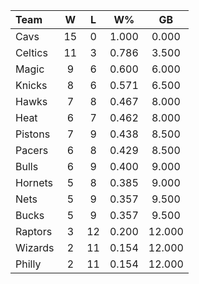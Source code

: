 | Team                             |  W  |  L  |  W%   |   GB   |
|:---------------------------------|:---:|:---:|:-----:|:------:|
| [](/r/clevelandcavs) Cavs        | 15  |  0  | 1.000 | 0.000  |
| [](/r/bostonceltics) Celtics     | 11  |  3  | 0.786 | 3.500  |
| [](/r/orlandomagic) Magic        |  9  |  6  | 0.600 | 6.000  |
| [](/r/nyknicks) Knicks           |  8  |  6  | 0.571 | 6.500  |
| [](/r/atlantahawks) Hawks        |  7  |  8  | 0.467 | 8.000  |
| [](/r/heat) Heat                 |  6  |  7  | 0.462 | 8.000  |
| [](/r/detroitpistons) Pistons    |  7  |  9  | 0.438 | 8.500  |
| [](/r/pacers) Pacers             |  6  |  8  | 0.429 | 8.500  |
| [](/r/chicagobulls) Bulls        |  6  |  9  | 0.400 | 9.000  |
| [](/r/charlottehornets) Hornets  |  5  |  8  | 0.385 | 9.000  |
| [](/r/gonets) Nets               |  5  |  9  | 0.357 | 9.500  |
| [](/r/mkebucks) Bucks            |  5  |  9  | 0.357 | 9.500  |
| [](/r/torontoraptors) Raptors    |  3  | 12  | 0.200 | 12.000 |
| [](/r/washingtonwizards) Wizards |  2  | 11  | 0.154 | 12.000 |
| [](/r/sixers) Philly             |  2  | 11  | 0.154 | 12.000 |